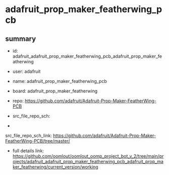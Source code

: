 # adafruit_prop_maker_featherwing_pcb
 
## summary 
* id: adafruit_adafruit_prop_maker_featherwing_pcb_adafruit_prop_maker_featherwing
* user: adafruit
* name: adafruit_prop_maker_featherwing_pcb
* board: adafruit_prop_maker_featherwing
* repo: https://github.com/adafruit/Adafruit-Prop-Maker-FeatherWing-PCB



* src_file_repo_sch: 
*
 src_file_repo_sch_link: https://github.com/adafruit/Adafruit-Prop-Maker-FeatherWing-PCB/tree/master/
* full details link: https://github.com/oomlout/oomlout_oomp_project_bot_v_2/tree/main/projects/adafruit_adafruit_prop_maker_featherwing_pcb_adafruit_prop_maker_featherwing/current_version/working  






